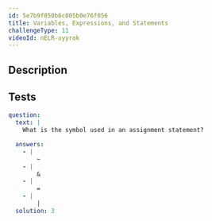 ```yaml
---
id: 5e7b9f050b6c005b0e76f056
title: Variables, Expressions, and Statements
challengeType: 11
videoId: nELR-uyyrok
---
```


## Description
<section id='description'>

</section>

## Tests
<section id='tests'>

```yml
question:
  text: |
    What is the symbol used in an assignment statement?

  answers:
    - |
        ~
    - |
        &
    - |
        =
    - |
        |
  solution: 3
```

</section>
